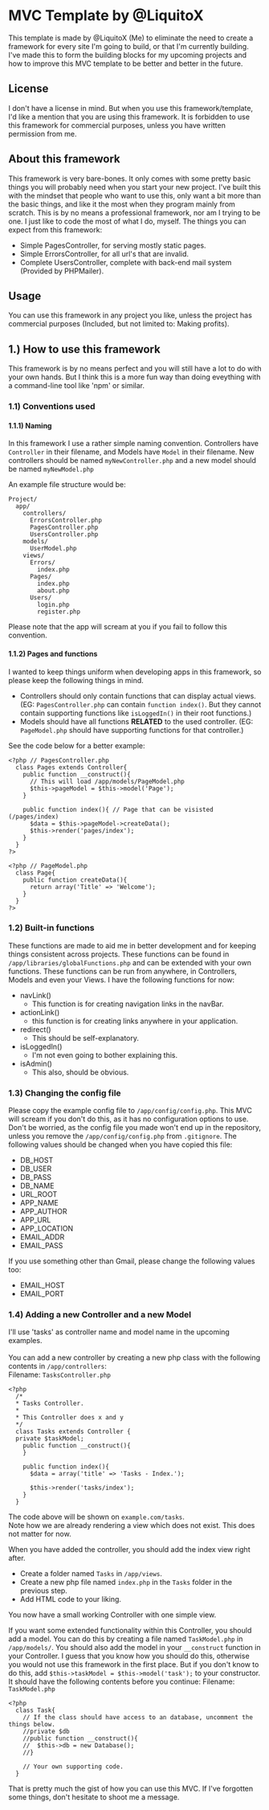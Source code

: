 # MVC Template by @LiquitoX
This template is made by @LiquitoX (Me) to eliminate the need to create a framework 
for every site I'm going to build, or that I'm currently building. I've made this 
to form the building blocks for my upcoming projects and how to improve this MVC 
template to be better and better in the future.

## License
I don't have a license in mind. But when you use this framework/template, I'd like a 
mention that you are using this framework. It is forbidden to use this framework for 
commercial purposes, unless you have written permission from me.

## About this framework
This framework is very bare-bones. It only comes with some pretty basic things you
will probably need when you start your new project. I've built this with the mindset
that people who want to use this, only want a bit more than the basic things, and 
like it the most when they program mainly  from scratch. This is by no means a 
professional framework, nor am I trying to be one. I just like to code the most of 
what I do, myself. The things you can expect from this framework:
- Simple PagesController, for serving mostly static pages.
- Simple ErrorsController, for all url's that are invalid. 
- Complete UsersController, complete with back-end mail system (Provided by
PHPMailer).

## Usage
You can use this framework in any project you like, unless the project has commercial
purposes (Included, but not limited to: Making profits). 

## 1.) How to use this framework
This framework is by no means perfect and you will still have a lot to do with your
own hands. But I think this is a more fun way than doing eveything with a command-line
tool like 'npm' or similar. 

### 1.1) Conventions used

#### 1.1.1) Naming
In this framework I use a rather simple naming convention. Controllers have 
`Controller` in their filename, and Models have `Model` in their filename. New 
controllers should be named `myNewController.php` and a new model should be named
`myNewModel.php`

An example file structure would be:
```
Project/
  app/
    controllers/
      ErrorsController.php
      PagesController.php
      UsersController.php
    models/
      UserModel.php
    views/
      Errors/
        index.php
      Pages/
        index.php
        about.php
      Users/
        login.php
        register.php
```
Please note that the app will scream at you if you fail to follow this convention.

#### 1.1.2) Pages and functions
I wanted to keep things uniform when developing apps in this framework, so please 
keep the following things in mind.
- Controllers should only contain functions that can display actual views. (EG: 
`PagesController.php` can contain `function index()`. But they cannot contain
supporting functions like `isLoggedIn()` in their root functions.)
- Models should have all functions __RELATED__ to the used controller. (EG: 
`PageModel.php` should have supporting functions for that controller.)

See the code below for a better example:

```
<?php // PagesController.php
  class Pages extends Controller{
    public function __construct(){
      // This will load /app/models/PageModel.php
      $this->pageModel = $this->model('Page');
    }
    
    public function index(){ // Page that can be visisted (/pages/index)
      $data = $this->pageModel->createData();
      $this->render('pages/index');
    }
  }
?>
```
```
<?php // PageModel.php
  class Page{
    public function createData(){
      return array('Title' => 'Welcome');
    }
  }
?>
```
### 1.2) Built-in functions
These functions are made to aid me in better development and for keeping things
consistent across projects. These functions can be found in 
`/app/libraries/globalFunctions.php` and can be extended with your own functions.
These functions can be run from anywhere, in Controllers, Models and even your Views.
I have the following functions for now:
- navLink()
  - This function is for creating navigation links in the navBar. 
- actionLink()
  - this function is for creating links anywhere in your application.
- redirect()
  - This should be self-explanatory.
- isLoggedIn()
  - I'm not even going to bother explaining this.
- isAdmin()
  - This also, should be obvious.


### 1.3) Changing the config file
Please copy the example config file to `/app/config/config.php`. This MVC will scream if
you don't do this, as it has no configuration options to use. Don't be worried, as the 
config file you made won't end up in the repository, unless you remove the `/app/config/config.php`
from `.gitignore`. The following values should be changed when you have copied this file:
- DB_HOST
- DB_USER
- DB_PASS
- DB_NAME
- URL_ROOT
- APP_NAME
- APP_AUTHOR
- APP_URL
- APP_LOCATION
- EMAIL_ADDR
- EMAIL_PASS

If you use something other than Gmail, please change the following values too:
- EMAIL_HOST
- EMAIL_PORT

### 1.4) Adding a new Controller and a new Model
I'll use 'tasks' as controller name and model name in the upcoming examples. <br><br>
You can add a new controller by creating a new php class with the following contents in 
`/app/controllers`:<br>
Filename: `TasksController.php`

```
<?php
  /*
  * Tasks Controller.
  *
  * This Controller does x and y
  */
  class Tasks extends Controller {
  private $taskModel;
    public function __construct(){
    }
    
    public function index(){
      $data = array('title' => 'Tasks - Index.');
      
      $this->render('tasks/index');
    }
  }
```
The code above will be shown on `example.com/tasks`. <br> 
Note how we are already rendering a view which does not exist. This does not matter for 
now. <br>

When you have added the controller, you should add the index view right after.
- Create a folder named `Tasks`  in `/app/views`.
- Create a new php file named `index.php` in the `Tasks` folder in the previous step.
- Add HTML code to your liking.

You now have a small working Controller with one simple view.

If you want some extended functionality within this Controller, you should add a model. You 
can do this by creating a file named `TaskModel.php` in `/app/models/`. You should also add
the model in your `__construct` function in your Controller. I guess that you know how you
should do this, otherwise you would not use this framework in the first place. But if you 
don't know to do this, add `$this->taskModel = $this->model('task');` to your constructor.
It should have the following contents before you continue:
Filename: `TaskModel.php`
```
<?php
  class Task{
    // If the class should have access to an database, uncomment the things below.
    //private $db
    //public function __construct(){
    //  $this->db = new Database();
    //}
    
    // Your own supporting code.
  }
```

That is pretty much the gist of how you can use this MVC. If I've forgotten some things, 
don't hesitate to shoot me a message.